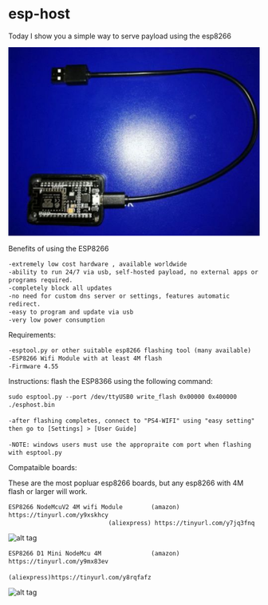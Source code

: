 # esp-host

Today I show you a simple way to serve payload using the esp8266

![alt tag](https://raw.githubusercontent.com/Codworth/esp-host/master/esp8266.jpg)


Benefits of using the ESP8266

    
    -extremely low cost hardware , available worldwide
    -ability to run 24/7 via usb, self-hosted payload, no external apps or programs required.
    -completely block all updates
    -no need for custom dns server or settings, features automatic redirect.
    -easy to program and update via usb
    -very low power consumption


Requirements:

    -esptool.py or other suitable esp8266 flashing tool (many available)
    -ESP8266 Wifi Module with at least 4M flash 
    -Firmware 4.55




Instructions:
    flash the ESP8366 using the following command:

    sudo esptool.py --port /dev/ttyUSB0 write_flash 0x00000 0x400000 ./esphost.bin
    
    -after flashing completes, connect to "PS4-WIFI" using "easy setting" then go to [Settings] > [User Guide]
    
    -NOTE: windows users must use the appropraite com port when flashing with esptool.py
    
    
    
Compataible boards:

These are the most popluar esp8266 boards, but any esp8266 with 4M flash or larger will work.

    ESP8266 NodeMcuV2 4M wifi Module        (amazon) https://tinyurl.com/y9xskhcy
    			                (aliexpress) https://tinyurl.com/y7jq3fnq
                                
   ![alt tag](https://images-na.ssl-images-amazon.com/images/I/51XTrgJ-HLL._SL500_AC_SS350_.jpg)
   
                                     
    ESP8266 D1 Mini NodeMcu 4M              (amazon) https://tinyurl.com/y9mx83ev
                                            (aliexpress)https://tinyurl.com/y8rqfafz
   ![alt tag](https://images-na.ssl-images-amazon.com/images/I/71EzBFuoVqL._SY355_.jpg)
                               
                               

